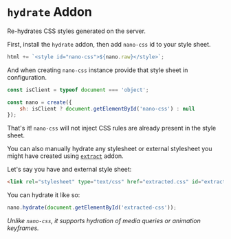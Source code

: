 # `hydrate` Addon

Re-hydrates CSS styles generated on the server.

First, install the `hydrate` addon, then add `nano-css` id to your style sheet.

```javascript
html += `<style id="nano-css">${nano.raw}</style>`;
```

And when creating `nano-css` instance provide that style sheet in configuration.

```javascript
const isClient = typeof document === 'object';

const nano = create({
    sh: isClient ? document.getElementById('nano-css') : null
});
```

That's it! `nano-css` will not inject CSS rules are already present in the style sheet.

You can also manually hydrate any stylesheet or external stylesheet you might have created using [`extract`](./extract.md) addon.

Let's say you have and external style sheet:

```html
<link rel="stylesheet" type="text/css" href="extracted.css" id="extracted-css">
```

You can hydrate it like so:

```javascript
nano.hydrate(document.getElementById('extracted-css'));
```

_Unlike `nano-css`, it supports hydration of media queries or animation keyframes._
